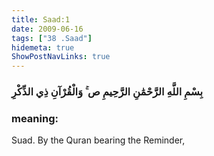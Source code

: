 ```yaml
---
title: Saad:1
date: 2009-06-16
tags: ["38 .Saad"]
hidemeta: true 
ShowPostNavLinks: true 
---
```

### بِسْمِ اللَّهِ الرَّحْمَٰنِ الرَّحِيمِ ص ۚ وَالْقُرْآنِ ذِي الذِّكْرِ
### meaning: 
Suad. By the Quran bearing the Reminder,
